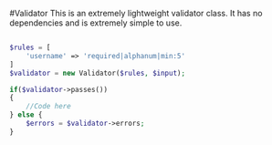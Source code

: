 #Validator
This is an extremely lightweight validator class. It has no dependencies and is extremely simple to use.
```php

$rules = [
	'username' => 'required|alphanum|min:5'
]
$validator = new Validator($rules, $input);

if($validator->passes())
{
	//Code here
} else {
	$errors = $validator->errors;
}
```